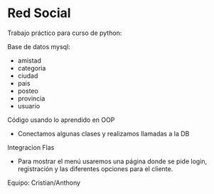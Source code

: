 # Red Social

Trabajo práctico para curso de python:

Base de datos mysql:
 - amistad
 - categoria
 - ciudad
 - pais
 - posteo
 - provincia
 - usuario
 
Código usando lo aprendido en OOP
 - Conectamos algunas clases y realizamos llamadas a la DB
 
Integracion Flas
 - Para mostrar el menú usaremos una página donde se pide login, registración y las diferentes opciones para el cliente.
  
Equipo: Cristian/Anthony
